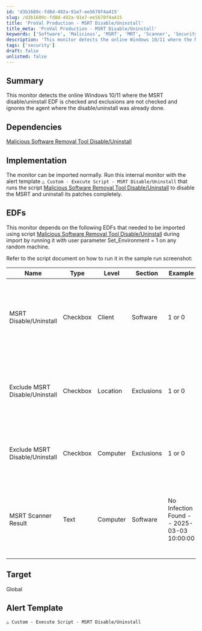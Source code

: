 ```yaml
---
id: 'd3b1689c-fd8d-492a-91e7-ee5670f4a415'
slug: /d3b1689c-fd8d-492a-91e7-ee5670f4a415
title: 'ProVal Production - MSRT Disable/Uninstall'
title_meta: 'ProVal Production - MSRT Disable/Uninstall'
keywords: ['Software', 'Malicious', 'MSRT', 'MRT', 'Scanner', 'Security']
description: 'This monitor detects the online Windows 10/11 where the MSRT disable/uninstall EDF is checked and exclusions are not checked and ignores the agent where the disable/uninstall was already done.'
tags: ['security']
draft: false
unlisted: false
---
```


## Summary

This monitor detects the online Windows 10/11 where the MSRT disable/uninstall EDF is checked and exclusions are not checked and ignores the agent where the disable/uninstall was already done.

## Dependencies

[Malicious Software Removal Tool Disable/Uninstall](/docs/21c23057-f81d-11ef-87d3-8600008a66b7)

## Implementation

The monitor can be imported normally.
Run this internal monitor with the alert template `△ Custom - Execute Script - MSRT Disable/Uninstall` that runs the script [Malicious Software Removal Tool Disable/Uninstall](/docs/21c23057-f81d-11ef-87d3-8600008a66b7) to disable the MSRT and uninstall its patches completely.

## EDFs

This monitor depends on the following EDFs that needed to be imported using script [Malicious Software Removal Tool Disable/Uninstall](/docs/21c23057-f81d-11ef-87d3-8600008a66b7) during import by running it with user parameter Set_Environment = 1 on any random machine.

Refer to the script document on how to run it in the sample run screenshot:

| Name                      | Type     | Level   |Section    | Example                               | Description                                                                 |
|---------------------------|----------|---------|---------|---------------------------------------|-----------------------------------------------------------------------------|
| MSRT Disable/Uninstall    | Checkbox | Client  |Software    | 1 or 0                                | This checkbox ensures the agents of the client get its MSRT disabled and uninstalled |
| Exclude MSRT Disable/Uninstall | Checkbox | Location | Exclusions    | 1 or 0                                | This checkbox excludes the agents of the location from the MSRT disabling   |
| Exclude MSRT Disable/Uninstall | Checkbox | Computer | Exclusions    |1 or 0                                | This checkbox excludes the agent from the MSRT disabling                    |
| MSRT Scanner Result       | Text     | Computer | Software    |No Infection Found -- 2025-03-03 10:00:00 | This stores the scanner or MSRT disabling output and the date when the last changes were made |

## Target

Global


## Alert Template

`△ Custom - Execute Script - MSRT Disable/Uninstall`
